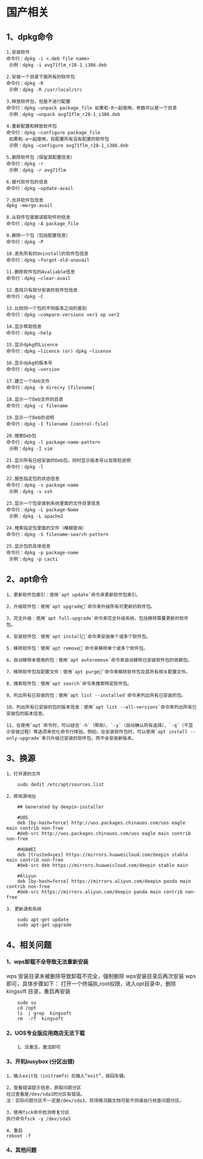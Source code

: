 # 国产相关
## 1、dpkg命令
	1.安装软件
	命令行：dpkg -i <.deb file name> 
	 示例：dpkg -i avg71flm_r28-1_i386.deb

	2.安装一个目录下面所有的软件包
	命令行：dpkg -R 
	 示例：dpkg -R /usr/local/src

	3.释放软件包，但是不进行配置
	命令行：dpkg –unpack package_file 如果和-R一起使用，参数可以是一个目录 
	 示例：dpkg –unpack avg71flm_r28-1_i386.deb

	4.重新配置和释放软件包
	命令行：dpkg –configure package_file 
	 如果和-a一起使用，将配置所有没有配置的软件包 
	 示例：dpkg –configure avg71flm_r28-1_i386.deb

	5.删除软件包（保留其配置信息）
	命令行：dpkg -r 
	 示例：dpkg -r avg71flm

	6.替代软件包的信息
	命令行：dpkg –update-avail 

	7.合并软件包信息
	dpkg –merge-avail 

	8.从软件包里面读取软件的信息
	命令行：dpkg -A package_file

	9.删除一个包（包括配置信息）
	命令行：dpkg -P

	10.丢失所有的Uninstall的软件包信息
	命令行：dpkg –forget-old-unavail

	11.删除软件包的Avaliable信息
	命令行：dpkg –clear-avail

	12.查找只有部分安装的软件包信息
	命令行：dpkg -C

	13.比较同一个包的不同版本之间的差别
	命令行：dpkg –compare-versions ver1 op ver2

	14.显示帮助信息
	命令行：dpkg –help

	15.显示dpkg的Licence
	命令行：dpkg –licence (or) dpkg –license

	16.显示dpkg的版本号
	命令行：dpkg –version

	17.建立一个deb文件
	命令行：dpkg -b direc×y [filename]

	18.显示一个Deb文件的目录
	命令行：dpkg -c filename

	19.显示一个Deb的说明
	命令行：dpkg -I filename [control-file]

	20.搜索Deb包
	命令行：dpkg -l package-name-pattern 
	 示例：dpkg -I vim

	21.显示所有已经安装的Deb包，同时显示版本号以及简短说明
	命令行：dpkg -l

	22.报告指定包的状态信息
	命令行：dpkg -s package-name 
	 示例：dpkg -s ssh

	23.显示一个包安装到系统里面的文件目录信息
	命令行：dpkg -L package-Name 
	 示例：dpkg -L apache2

	24.搜索指定包里面的文件（模糊查询）
	命令行：dpkg -S filename-search-pattern

	25.显示包的具体信息
	命令行：dpkg -p package-name 
	 示例：dpkg -p cacti
	 
## 2、apt命令
	1、更新软件包索引：使用`apt update`命令来更新软件包索引。
	
	2、升级软件包：使用`apt upgrade`命令来升级所有可更新的软件包。
	
	3、完全升级：使用`apt full-upgrade`命令来完全升级系统，包括移除需要更新的软件包。
	
	4、安装软件包：使用`apt install`命令来安装单个或多个软件包。
	
	5、移除软件包：使用`apt remove`命令来移除单个或多个软件包。
	
	6、自动移除未使用的包：使用`apt autoremove`命令来自动移除已安装软件包的依赖包。
	
	7、移除软件包及配置文件：使用`apt purge`命令来移除软件包及其所有相关配置文件。
	
	8、搜索软件包：使用`apt search`命令来搜索特定软件包。
	
	9、列出所有已安装的包：使用`apt list --installed`命令来列出所有已安装的包。
	
	10、列出所有已安装的包的版本信息：使用`apt list --all-versions`命令来列出所有已安装包的版本信息。
	
	11、在使用`apt`命令时，可以结合`-h`（帮助）、`-y`（自动确认所有选择）、`-q`（不显示安装过程）等选项来优化命令行体验。例如，在安装软件包时，可以使用`apt install --only-upgrade`来只升级已安装的软件包，而不会安装新版本。
	
## 3、换源
	1、打开源的文件
	
```
	sudo dedit /etc/apt/sources.list
```


	2、修改源地址
	

```
	## Generated by deepin-installer

	#UOS
	deb [by-hash=force] http://uos.packages.chinauos.com/uos eagle main contrib non-free
	#deb-src http://uos.packages.chinauos.com/uos eagle main contrib non-free

	#HUAWEI
	deb [trusted=yes] https://mirrors.huaweicloud.com/deepin stable main contrib non-free
	#deb-src deb https://mirrors.huaweicloud.com/deepin stable main

	#Aliyun
	deb [by-hash=force] https://mirrors.aliyun.com/deepin panda main contrib non-free
	#deb-src https://mirrors.aliyun.com/deepin panda main contrib non-free
```


	3. 更新源和系统

```
	sudo apt-get update
	sudo apt-get upgrade
```


## 4、相关问题

#### 1、wps卸载不全导致无法重新安装
wps 安装目录未被删除导致卸载不完全，强制删除 wps安装目录后再次安装 wps 即可，具体步骤如下：
打开一个终端执,root权限，进入opt目录中，删除 kingsoft 目录，重启再安装
```
	sudo su
	cd /opt
	ls  | grep  kingsoft
	rm  -rf  kingsoft
```

#### 2、UOS专业版应用商店无法下载
		1、没激活，激活即可

#### 3、开机busybox  (分区出错)
	1、输入exit在（initramfs）后输入“exit”，按回车键。 

	2、查看错误提示信息，获取问题分区
	经过查看是/dev/sda3的分区有错误。
	注：实际问题分区不一定是/dev/sda3，现场情况跟文档可能不同请自行核查问题分区。

	3、使用fsck命令检测修复分区
	执行命令fsck -y /dev/sda3
	
	4、重启
	reboot -f
	
#### 4、其他问题